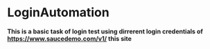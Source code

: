 # LoginAutomation
**This is a basic task of login test using dirrerent login credentials of https://www.saucedemo.com/v1/ this site**<br/>
